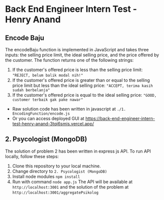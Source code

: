 # Back End Engineer Intern Test - Henry Anand

## Encode Baju
The encodeBaju function is implemented in JavaScript and takes three inputs: the selling price limit, the ideal selling price, and the price offered by the customer. The function returns one of the following strings:
1. If the customer's offered price is less than the selling price limit:
`"REJECT, belum balik modal nih!"`
2. If the customer's offered price is greater than or equal to the selling price limit but less than the ideal selling price:
`"ACCEPT, terima kasih sudah berbelanja"`
3. If the customer's offered price is equal to the ideal selling price:
`"GOOD, customer terbaik gak pake nawar"`

- Raw solution code has been written in javascript at `./1. EncodingFunction/encode.js`
- Or you can access deployed GUI at https://back-end-engineer-intern-test-henry-anand-3tqi6smis.vercel.app/

## 2. Psycologist (MongoDB)
The solution of problem 2 has been written in express js API. To run API locally, follow these steps:
1. Clone this repository to your local machine.
2. Change directory to `2. Psycologist (MongoDB)`
3. Install node modules `npm install`
4. Run with command `node app.js`
The API will be available at `http://localhost:3001` and the solution of the problem at `http://localhost:3001/aggregatePsikolog`


